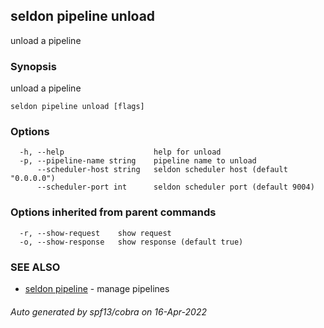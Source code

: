 ## seldon pipeline unload

unload a pipeline

### Synopsis

unload a pipeline

```
seldon pipeline unload [flags]
```

### Options

```
  -h, --help                    help for unload
  -p, --pipeline-name string    pipeline name to unload
      --scheduler-host string   seldon scheduler host (default "0.0.0.0")
      --scheduler-port int      seldon scheduler port (default 9004)
```

### Options inherited from parent commands

```
  -r, --show-request    show request
  -o, --show-response   show response (default true)
```

### SEE ALSO

* [seldon pipeline](seldon_pipeline.md)	 - manage pipelines

###### Auto generated by spf13/cobra on 16-Apr-2022
